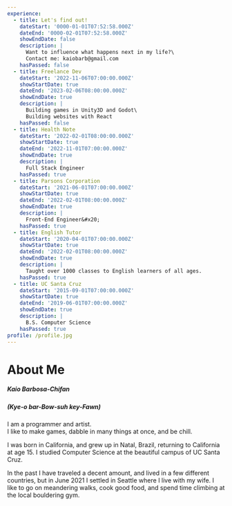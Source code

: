 ```yaml
---
experience:
  - title: Let's find out!
    dateStart: '0000-01-01T07:52:58.000Z'
    dateEnd: '0000-02-01T07:52:58.000Z'
    showEndDate: false
    description: |
      Want to influence what happens next in my life?\
      Contact me: kaiobarb@gmail.com
    hasPassed: false
  - title: Freelance Dev
    dateStart: '2022-11-06T07:00:00.000Z'
    showStartDate: true
    dateEnd: '2023-02-06T08:00:00.000Z'
    showEndDate: true
    description: |
      Building games in Unity3D and Godot\
      Building websites with React
    hasPassed: false
  - title: Health Note
    dateStart: '2022-02-01T08:00:00.000Z'
    showStartDate: true
    dateEnd: '2022-11-01T07:00:00.000Z'
    showEndDate: true
    description: |
      Full Stack Engineer
    hasPassed: true
  - title: Parsons Corporation
    dateStart: '2021-06-01T07:00:00.000Z'
    showStartDate: true
    dateEnd: '2022-02-01T08:00:00.000Z'
    showEndDate: true
    description: |
      Front-End Engineer&#x20;
    hasPassed: true
  - title: English Tutor
    dateStart: '2020-04-01T07:00:00.000Z'
    showStartDate: true
    dateEnd: '2022-02-01T08:00:00.000Z'
    showEndDate: true
    description: |
      Taught over 1000 classes to English learners of all ages.
    hasPassed: true
  - title: UC Santa Cruz
    dateStart: '2015-09-01T07:00:00.000Z'
    showStartDate: true
    dateEnd: '2019-06-01T07:00:00.000Z'
    showEndDate: true
    description: |
      B.S. Computer Science
    hasPassed: true
profile: /profile.jpg
---
```


# About Me

##### Kaio Barbosa-Chifan

##### (Kye-o bar-Bow-suh key-Fawn)

I am a programmer and artist. \
I like to make games, dabble in many things at once, and be chill.

I was born in California, and grew up in Natal, Brazil, returning to California at age 15. I studied Computer Science at the beautiful campus of UC Santa Cruz.

In the past I have traveled a decent amount, and lived in a few different countries, but in June 2021 I settled in Seattle where I live with my wife. I like to go on meandering walks, cook good food, and spend time climbing at the local bouldering gym.
